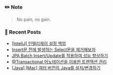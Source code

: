 ### ✏️ Note
> No pain, no gain.

<!-- ### 📄 Portfolio -->
<!-- <a href="https://bit.ly/3mNbb0w" target="_blank">portfolio</a> -->

### 📕 Recent Posts
<!-- BLOG-POST-LIST:START -->
- [[InteliJ] 인텔리제이 설정 백업](https://kingpiggylab.tistory.com/388)
- [Insert문 전에 발생하는 Select문을 제거해보자](https://kingpiggylab.tistory.com/387)
- [JPA Batch Insert/Update를 적용하여 성능 향상하기](https://kingpiggylab.tistory.com/386)
- [@Transactional 어노테이션을 이용한 트랜잭션 관리](https://kingpiggylab.tistory.com/384)
- [[Java] [Mac] 여러 버전의 Java를 설치/변경하기](https://kingpiggylab.tistory.com/382)
<!-- BLOG-POST-LIST:END -->


<!--
**HoonDragonite/HoonDragonite** is a ✨ _special_ ✨ repository because its `README.md` (this file) appears on your GitHub profile.

Here are some ideas to get you started:

- 🔭 I’m currently working on ...
- 🌱 I’m currently learning ...
- 👯 I’m looking to collaborate on ...
- 🤔 I’m looking for help with ...
- 💬 Ask me about ...
- 📫 How to reach me: ...
- 😄 Pronouns: ...
- ⚡ Fun fact: ...
-->
